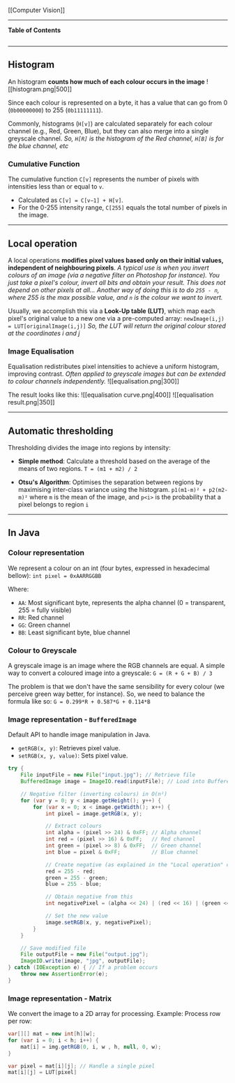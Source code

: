 [[Computer Vision]]
****
**Table of Contents**
```table-of-contents
```

****
## Histogram

An histogram **counts how much of each colour occurs in the image**
![[histogram.png|500]]

Since each colour is represented on a byte, it has a value that can go from 0 (`0b00000000`) to 255 (`0b11111111`).

Commonly, histograms (`H[v]`) are calculated separately for each colour channel (e.g., Red, Green, Blue), but they can also merge into a single greyscale channel.
	*So, `H[R]` is the histogram of the Red channel, `H[B]` is for the blue channel, etc*


### Cumulative Function

The cumulative function `C[v]` represents the number of pixels with intensities less than or equal to `v`.
- Calculated as `C[v] = C[v−1] + H[v]`.
- For the 0-255 intensity range, `C[255]` equals the total number of pixels in the image.


****
## Local operation

A local operations **modifies pixel values based only on their initial values, independent of neighbouring pixels**.
	*A typical use is when you invert colours of an image (via a negative filter on Photoshop for instance). You just take a pixel's colour, invert all bits and obtain your result. This does not depend on other pixels at all... Another way of doing this is to do `255 - n`, where 255 is the max possible value, and `n` is the colour we want to invert.*

Usually, we accomplish this via a **Look-Up table (LUT)**, which map each pixel's original value to a new one via a pre-computed array:
`newImage(i,j) = LUT[originalImage(i,j)]`
	*So, the LUT will return the original colour stored at the coordinates i and j*


### Image Equalisation

Equalisation redistributes pixel intensities to achieve a uniform histogram, improving contrast.
	*Often applied to greyscale images but can be extended to colour channels independently.*
![[equalisation.png|300]]

The result looks like this:
![[equalisation curve.png|400]]
![[equalisation result.png|350]]


****
## Automatic thresholding

Thresholding divides the image into regions by intensity:
- **Simple method**: Calculate a threshold based on the average of the means of two regions.
	`T = (m1 + m2) / 2`

- **Otsu's Algorithm**: Optimises the separation between regions by maximising inter-class variance using the histogram.
	`p1(m1-m)² + p2(m2-m)²` where `m` is the mean of the image, and `p<i>` is the probability that a pixel belongs to region `i`


****
## In Java

### Colour representation

We represent a colour on an int (four bytes, expressed in hexadecimal bellow):
	`int pixel = 0xAARRGGBB`

Where:
- `AA`: Most significant byte, represents the alpha channel (0 = transparent, 255 = fully visible)
- `RR`: Red channel
- `GG`: Green channel
- `BB`: Least significant byte, blue channel


### Colour to Greyscale

A greyscale image is an image where the RGB channels are equal. A simple way to convert a coloured image into a greyscale:
`G = (R + G + B) / 3`

The problem is that we don't have the same sensibility for every colour (we perceive green way better, for instance). So, we need to balance the formula like so:
`G = 0.299*R + 0.587*G + 0.114*B`


### Image representation - `BufferedImage`

Default API to handle image manipulation in Java.
- `getRGB(x, y)`: Retrieves pixel value.
- `setRGB(x, y, value)`: Sets pixel value.

```java
try {
	File inputFile = new File("input.jpg"); // Retrieve file
	BufferedImage image = ImageIO.read(inputFile); // Load into BufferedImage

	// Negative filter (inverting colours) in O(n²)
	for (var y = 0; y < image.getHeight(); y++) {
		for (var x = 0; x < image.getWidth(); x++) {
			int pixel = image.getRGB(x, y);

			// Extract colours
			int alpha = (pixel >> 24) & 0xFF; // Alpha channel
			int red = (pixel >> 16) & 0xFF;   // Red channel
			int green = (pixel >> 8) & 0xFF;  // Green channel
			int blue = pixel & 0xFF;          // Blue channel

			// Create negative (as explained in the "Local operation" chapter)
			red = 255 - red;
			green = 255 - green;
			blue = 255 - blue;

			// Obtain negative from this
			int negativePixel = (alpha << 24) | (red << 16) | (green << 8) | blue;

			// Set the new value
			image.setRGB(x, y, negativePixel);
		}
	}

	// Save modified file
	File outputFile = new File("output.jpg");
	ImageIO.write(image, "jpg", outputFile);
} catch (IOException e) { // If a problem occurs
	throw new AssertionError(e);
}
```

### Image representation - Matrix

We convert the image to a 2D array for processing.
Example: Process row per row:
```java
var[][] mat = new int[h][w];
for (var i = 0; i < h; i++) {
	mat[i] = img.getRGB(0, i, w , h, null, 0, w);
}

var pixel = mat[i][j]; // Handle a single pixel
mat[i][j] = LUT[pixel]
```

